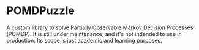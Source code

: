 # POMDPuzzle
A custom library to solve Partially Observable Markov Decision Processes (POMDP).
It is still under maintenance, and it's not indended to use in production. Its scope is just academic and learning purposes.
